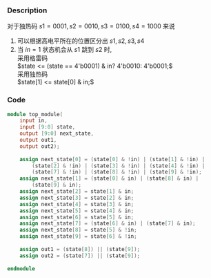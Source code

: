 ### Description
对于独热码 $s1 = 0001, s2 = 0010, s3 = 0100, s4 = 1000$ 来说

1. 可以根据高电平所在的位置区分出 $s1, s2, s3, s4$
2. 当 $in=1$ 状态机会从 $s1$ 跳到 $s2$ 时,  
采用格雷码  
$state <= (state == 4'b0001) & in? 4'b0010: 4'b0001;$    
采用独热码   
$state[1] <= state[0] & in;$

### Code

``` verilog
module top_module(
    input in,
    input [9:0] state,
    output [9:0] next_state,
    output out1,
    output out2); 
    
    assign next_state[0] = (state[0] & !in) | (state[1] & !in) | 
        (state[2] & !in) | (state[3] & !in) | (state[4] & !in) |
        (state[7] & !in) | (state[8] & !in) | (state[9] & !in);
    assign next_state[1] = (state[0] & in) | (state[8] & in) |
        (state[9] & in);
    assign next_state[2] = state[1] & in;
    assign next_state[3] = state[2] & in;
    assign next_state[4] = state[3] & in;
    assign next_state[5] = state[4] & in;
    assign next_state[6] = state[5] & in;
    assign next_state[7] = (state[6] & in) | (state[7] & in);
    assign next_state[8] = state[5] & !in;
    assign next_state[9] = state[6] & !in;
    
    assign out1 = (state[8]) || (state[9]);
    assign out2 = (state[7]) || (state[9]);
            
endmodule

```
